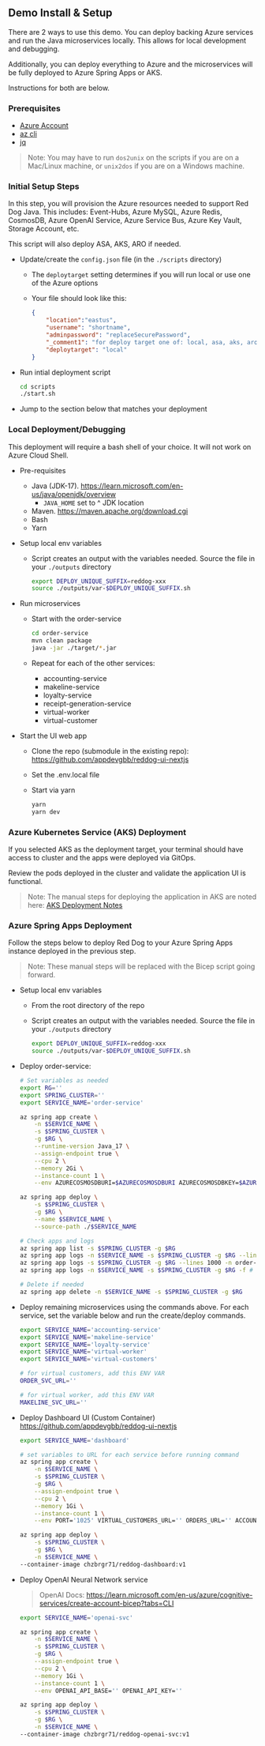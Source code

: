 ## Demo Install & Setup

There are 2 ways to use this demo. You can deploy backing Azure services and run the Java microservices locally. This allows for local development and debugging. 

Additionally, you can deploy everything to Azure and the microservices will be fully deployed to Azure Spring Apps or AKS.

Instructions for both are below.

### Prerequisites

* [Azure Account](https://azure.microsoft.com/en-us/free/)
* [az cli](https://docs.microsoft.com/en-us/cli/azure/install-azure-cli)
* [jq](https://stedolan.github.io/jq/download/)
> Note: You may have to run `dos2unix` on the scripts if you are on a Mac/Linux machine, or `unix2dos` if you are on a Windows machine.

### Initial Setup Steps

In this step, you will provision the Azure resources needed to support Red Dog Java. This includes: Event-Hubs, Azure MySQL, Azure Redis, CosmosDB, Azure OpenAI Service, Azure Service Bus, Azure Key Vault, Storage Account, etc.

This script will also deploy ASA, AKS, ARO if needed.

* Update/create the `config.json` file (in the `./scripts` directory)
    * The `deploytarget` setting determines if you will run local or use one of the Azure options
    * Your file should look like this: 

        ```json
        {
            "location":"eastus",
            "username": "shortname",
            "adminpassword": "replaceSecurePassword",
            "_comment1": "for deploy target one of: local, asa, aks, aro",
            "deploytarget": "local"
        }
        ```
* Run intial deployment script

    ```bash
    cd scripts
    ./start.sh
    ```

* Jump to the section below that matches your deployment


### Local Deployment/Debugging

This deployment will require a bash shell of your choice. It will not work on Azure Cloud Shell.

* Pre-requisites
    * Java (JDK-17). https://learn.microsoft.com/en-us/java/openjdk/overview
        * `JAVA_HOME` set to ^ JDK location
    * Maven. https://maven.apache.org/download.cgi
    * Bash
    * Yarn

* Setup local env variables 
    * Script creates an output with the variables needed. Source the file in your `./outputs` directory

        ```bash
        export DEPLOY_UNIQUE_SUFFIX=reddog-xxx
        source ./outputs/var-$DEPLOY_UNIQUE_SUFFIX.sh
        ```

* Run microservices 
    * Start with the order-service

        ```bash
        cd order-service
        mvn clean package
        java -jar ./target/*.jar
        ```

    * Repeat for each of the other services:
        * accounting-service
        * makeline-service
        * loyalty-service
        * receipt-generation-service
        * virtual-worker
        * virtual-customer

* Start the UI web app
    * Clone the repo (submodule in the existing repo): https://github.com/appdevgbb/reddog-ui-nextjs
    * Set the .env.local file
    * Start via yarn

        ```bash
        yarn
        yarn dev
        ```

### Azure Kubernetes Service (AKS) Deployment

If you selected AKS as the deployment target, your terminal should have access to cluster and the apps were deployed via GitOps. 

Review the pods deployed in the cluster and validate the application UI is functional. 

> Note: The manual steps for deploying the application in AKS are noted here: [AKS Deployment Notes](/docs/aks-deploy.md)



### Azure Spring Apps Deployment

Follow the steps below to deploy Red Dog to your Azure Spring Apps instance deployed in the previous step. 

> Note: These manual steps will be replaced with the Bicep script going forward.

* Setup local env variables 
    * From the root directory of the repo 
    * Script creates an output with the variables needed. Source the file in your `./outputs` directory

        ```bash
        export DEPLOY_UNIQUE_SUFFIX=reddog-xxx
        source ./outputs/var-$DEPLOY_UNIQUE_SUFFIX.sh
        ```

* Deploy order-service:

    ```bash
    # Set variables as needed
    export RG=''
    export SPRING_CLUSTER=''
    export SERVICE_NAME='order-service'

    az spring app create \
        -n $SERVICE_NAME \
        -s $SPRING_CLUSTER \
        -g $RG \
        --runtime-version Java_17 \
        --assign-endpoint true \
        --cpu 2 \
        --memory 2Gi \
        --instance-count 1 \
        --env AZURECOSMOSDBURI=$AZURECOSMOSDBURI AZURECOSMOSDBKEY=$AZURECOSMOSDBKEY AZURECOSMOSDBDATABASENAME='reddog' KAFKASASLJAASCONFIG="$KAFKASASLJAASCONFIG" KAFKABOOTSTRAPSERVERS=$KAFKABOOTSTRAPSERVERS KAFKASECURITYPROTOCOL='SASL_SSL' KAFKASASLMECHANISM='PLAIN' KAFKATOPICNAME='reddog' MYSQLURL=$MYSQLURL MYSQLUSER='reddog' MYSQLPASSWORD=$MYSQLPASSWORD AZUREREDISHOST=$AZUREREDISHOST AZUREREDISPORT='6380' AZUREREDISACCESSKEY=$AZUREREDISACCESSKEY AZURESTORAGEACCOUNTNAME=$AZURESTORAGEACCOUNTNAME AZURESTORAGEACCOUNTKEY=$AZURESTORAGEACCOUNTKEY AZURESTORAGEENDPOINT=$AZURESTORAGEENDPOINT KAFKATOPICGROUP=$SERVICE_NAME KAFKACONSUMERGROUPID=$SERVICE_NAME KAFKACOMPLETEDORDERSTOPIC='make-line-completed' SERVICEBUSCONNECTIONSTRING=$SERVICEBUSCONNECTIONSTRING

    az spring app deploy \
        -s $SPRING_CLUSTER \
        -g $RG \
        --name $SERVICE_NAME \
        --source-path ./$SERVICE_NAME

    # Check apps and logs
    az spring app list -s $SPRING_CLUSTER -g $RG
    az spring app logs -n $SERVICE_NAME -s $SPRING_CLUSTER -g $RG --lines 1000
    az spring app logs -s $SPRING_CLUSTER -g $RG --lines 1000 -n order-service
    az spring app logs -n $SERVICE_NAME -s $SPRING_CLUSTER -g $RG -f # tail logs live

    # Delete if needed
    az spring app delete -n $SERVICE_NAME -s $SPRING_CLUSTER -g $RG
    ```

* Deploy remaining microservices using the commands above. For each service, set the variable below and run the create/deploy commands.

    ```bash
    export SERVICE_NAME='accounting-service'
    export SERVICE_NAME='makeline-service'
    export SERVICE_NAME='loyalty-service'
    export SERVICE_NAME='virtual-worker'
    export SERVICE_NAME='virtual-customers'

    # for virtual customers, add this ENV VAR
    ORDER_SVC_URL=''

    # for virtual worker, add this ENV VAR 
    MAKELINE_SVC_URL=''
    ```

* Deploy Dashboard UI (Custom Container) https://github.com/appdevgbb/reddog-ui-nextjs

    ```bash
    export SERVICE_NAME='dashboard'

    # set variables to URL for each service before running command
    az spring app create \
        -n $SERVICE_NAME \
        -s $SPRING_CLUSTER \
        -g $RG \
        --assign-endpoint true \
        --cpu 2 \
        --memory 1Gi \
        --instance-count 1 \
        --env PORT='1025' VIRTUAL_CUSTOMERS_URL='' ORDERS_URL='' ACCOUNTING_URL='' OPENAI_URL='' WORKER_URL=''

    az spring app deploy \
        -s $SPRING_CLUSTER \
        -g $RG \
        -n $SERVICE_NAME \
    --container-image chzbrgr71/reddog-dashboard:v1
    ```

* Deploy OpenAI Neural Network service
    > OpenAI Docs: https://learn.microsoft.com/en-us/azure/cognitive-services/create-account-bicep?tabs=CLI 

    ```bash
    export SERVICE_NAME='openai-svc'

    az spring app create \
        -n $SERVICE_NAME \
        -s $SPRING_CLUSTER \
        -g $RG \
        --assign-endpoint true \
        --cpu 2 \
        --memory 1Gi \
        --instance-count 1 \
        --env OPENAI_API_BASE='' OPENAI_API_KEY=''

    az spring app deploy \
        -s $SPRING_CLUSTER \
        -g $RG \
        -n $SERVICE_NAME \
    --container-image chzbrgr71/reddog-openai-svc:v1

    ```
